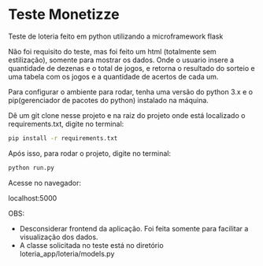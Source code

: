 # Teste Monetizze

Teste de loteria feito em python utilizando a microframework flask

Não foi requisito do teste, mas foi feito um html (totalmente sem estilização), somente para mostrar os dados. Onde o usuario insere a quantidade de dezenas e o total de jogos, e retorna o resultado do sorteio e uma tabela com os jogos e a quantidade de acertos de cada um. 


Para configurar o ambiente para rodar, tenha uma versão do python 3.x e o pip(gerenciador de pacotes do python) instalado na máquina.

Dê um git clone nesse projeto e na raiz do projeto onde está localizado o requirements.txt, digite no terminal:

```sh
pip install -r requirements.txt
```
Após isso, para rodar o projeto, digite no terminal:

```sh
python run.py
```

Acesse no navegador: 

localhost:5000

OBS: 
 - Desconsiderar frontend da aplicação. Foi feita somente para facilitar a visualização dos dados.
 - A classe solicitada no teste está no diretório loteria_app/loteria/models.py